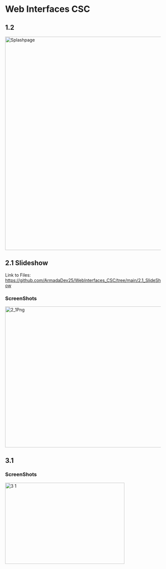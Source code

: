 # Web Interfaces CSC
## 1.2
<img width="1037" height="689" alt="Splashpage" src="https://github.com/user-attachments/assets/6aa22e6b-34aa-4d44-b140-3628203dbf69" /> <br>
## 2.1 Slideshow
Link to Files: https://github.com/ArmadaDev25/WebInterfaces_CSC/tree/main/2.1_SlideShow
### ScreenShots
<img width="544" height="455" alt="2_1Png" src="https://github.com/user-attachments/assets/ddc01da0-283a-4be8-ab1c-16bdf7856dff" /> <br>
## 3.1
### ScreenShots
<img width="386" height="262" alt="3 1" src="https://github.com/user-attachments/assets/2496d905-9172-4bc9-8c4e-c22d39ec88d4" />
